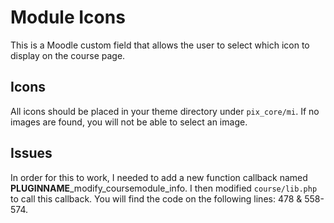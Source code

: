 # Module Icons

This is a Moodle custom field that allows the user to select which icon to display on the course page.

## Icons

All icons should be placed in your theme directory under `pix_core/mi`.  If no images are found, you will not be able to select an image.

## Issues

In order for this to work, I needed to add a new function callback named **PLUGINNAME**_modify_coursemodule_info.  I then modified `course/lib.php` to call this callback.  You will find the code on the following lines: 478 & 558-574.
